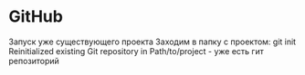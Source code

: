# GitHub
Запуск уже существующего проекта
Заходим в папку с проектом: git init
Reinitialized existing Git repository in Path/to/project - уже есть гит репозиторий

